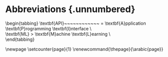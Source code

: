 # Abbreviations {.unnumbered}

\begin{tabbing}
\textbf{API}~~~~~~~~~~~~ \= \textbf{A}pplication \textbf{P}rogramming \textbf{I}nterface \\  
\textbf{ML} \> \textbf{M}achine \textbf{L}earning \\  
\end{tabbing}

\newpage
\setcounter{page}{1}
\renewcommand{\thepage}{\arabic{page}}


